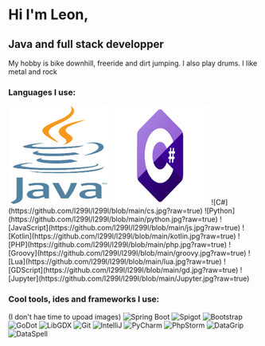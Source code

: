 # Hi I'm Leon,
## Java and full stack developper
My hobby is bike downhill, freeride and dirt jumping. I also play drums.
I like metal and rock
### Languages I use:
<img src="https://github.com/l299l/l299l/blob/main/img/java.svg?raw=true" alt="Java" width="200" height="200"/>
<img src="https://github.com/l299l/l299l/blob/main/img/cs.png?raw=true" alt="C#" width="200" height="200"/>
![C#](https://github.com/l299l/l299l/blob/main/cs.jpg?raw=true)
![Python](https://github.com/l299l/l299l/blob/main/python.jpg?raw=true)
![JavaScript](https://github.com/l299l/l299l/blob/main/js.jpg?raw=true)
![Kotlin](https://github.com/l299l/l299l/blob/main/kotlin.jpg?raw=true)
![PHP](https://github.com/l299l/l299l/blob/main/php.jpg?raw=true)
![Groovy](https://github.com/l299l/l299l/blob/main/groovy.jpg?raw=true)
![Lua](https://github.com/l299l/l299l/blob/main/lua.jpg?raw=true)
![GDScript](https://github.com/l299l/l299l/blob/main/gd.jpg?raw=true)
![Jupyter](https://github.com/l299l/l299l/blob/main/Jupyter.jpg?raw=true)

### Cool tools, ides and frameworks I use:
(I don't hae time to upoad images)
![Spring Boot](https://github.com/l299l/l299l/blob/main/spring.jpg?raw=true)
![Spigot](https://github.com/l299l/l299l/blob/main/spigot.jpg?raw=true)
![Bootstrap](https://github.com/l299l/l299l/blob/main/bootstrap.jpg?raw=true)
![GoDot](https://github.com/l299l/l299l/blob/main/godot.jpg?raw=true)
![LibGDX](https://github.com/l299l/l299l/blob/main/libgdx.jpg?raw=true)
![Git](https://github.com/l299l/l299l/blob/main/git.jpg?raw=true)
![IntelliJ](https://github.com/l299l/l299l/blob/main/intellij.jpg?raw=true)
![PyCharm](https://github.com/l299l/l299l/blob/main/pycharm.jpg?raw=true)
![PhpStorm](https://github.com/l299l/l299l/blob/main/phpstorm.jpg?raw=true)
![DataGrip](https://github.com/l299l/l299l/blob/main/datagrip.jpg?raw=true)
![DataSpell](https://github.com/l299l/l299l/blob/main/dataspell.jpg?raw=true)
